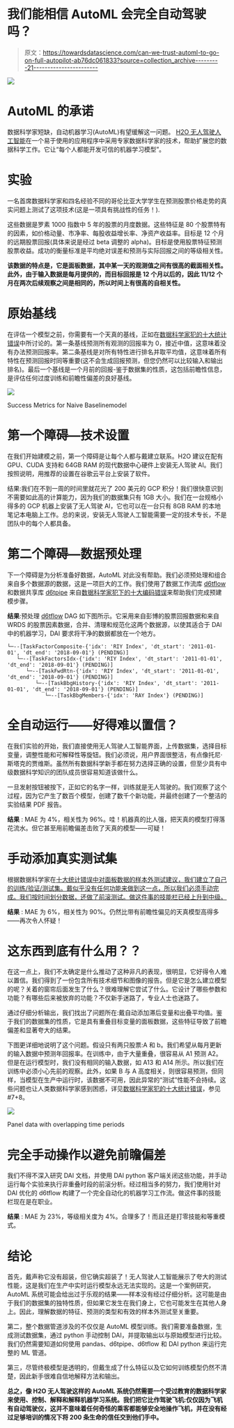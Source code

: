 # 我们能相信 AutoML 会完全自动驾驶吗？

> 原文：<https://towardsdatascience.com/can-we-trust-automl-to-go-on-full-autopilot-ab76dc061833?source=collection_archive---------21----------------------->

![](img/dee38f1b09dfbce332ed575794811de0.png)

# AutoML 的承诺

数据科学家短缺，自动机器学习(AutoML)有望缓解这一问题。 [H2O 无人驾驶人工智能](https://www.h2o.ai/products/h2o-driverless-ai/)在一个易于使用的应用程序中采用专家数据科学家的技术，帮助扩展您的数据科学工作。它让“每个人都能开发可信的机器学习模型”。

# 实验

一名首席数据科学家和四名经验不同的哥伦比亚大学学生在预测股票价格走势的真实问题上测试了这项技术(这是一项具有挑战性的任务！).

这些数据是罗素 1000 指数中 5 年的股票的月度数据。这些特征是 80 个股票特有的因素，如价格动量、市净率、每股收益增长率、净资产收益率。目标是 12 个月的远期股票回报(具体来说是经过 beta 调整的 alpha)。目标是使用股票特征预测股票收益。成功的衡量标准是平均绝对误差和预测与实际回报之间的等级相关性。

**该数据的特点是，它是面板数据，其中某一天的观测值之间有很高的截面相关性。此外，由于输入数据是每月提供的，而目标回报是 12 个月以后的，因此 11/12 个月在两次后续观察之间是相同的，所以时间上有很高的自相关性。**

# 原始基线

在评估一个模型之前，你需要有一个天真的基线，正如在[数据科学家犯的十大统计错误](/top-10-coding-mistakes-made-by-data-scientists-bb5bc82faaee)中所讨论的。第一条基线预测所有观测的回报率为 0，接近中值，这意味着没有办法预测回报率。第二条基线是对所有特性进行排名并取平均值，这意味着所有特性在预测回报时同等重要(这不会生成回报预测，但您仍然可以比较输入和输出排名)。最后一个基线是一个月前的回报-鉴于数据集的性质，这包括前瞻性信息，是评估任何过度训练和前瞻性偏差的良好基线。

![](img/1da483c89a9a1bbb9b15bbdc58ad1038.png)

Success Metrics for Naive Baselinemodel

# 第一个障碍—技术设置

在我们开始建模之前，第一个障碍是让每个人都与戴建立联系。H2O 建议在配有 GPU、CUDA 支持和 64GB RAM 的现代数据中心硬件上安装无人驾驶 AI。我们按照说明，用推荐的设置在谷歌云平台上安装了软件。

结果:我们在不到一周的时间里就花光了 200 美元的 GCP 积分！我们很快意识到不需要如此高的计算能力，因为我们的数据集只有 1GB 大小。我们在一台规格小得多的 GCP 机器上安装了无人驾驶 AI，它也可以在一台只有 8GB RAM 的本地笔记本电脑上工作。总的来说，安装无人驾驶人工智能需要一定的技术专长，不是团队中的每个人都具备。

# 第二个障碍—数据预处理

下一个障碍是为分析准备好数据，AutoML 对此没有帮助。我们必须预处理和组合来自多个数据源的数据，这是一项巨大的工作。我们使用了数据工作流库 [d6tflow](https://github.com/d6t/d6tflow) 和数据共享库 [d6tpipe](https://github.com/d6t/d6tpipe) 来自[数据科学家犯下的十大编码错误](/top-10-coding-mistakes-made-by-data-scientists-bb5bc82faaee)来帮助我们完成预建模步骤。

**结果**:预处理 [d6tflow](https://github.com/d6t/d6tflow) DAG 如下图所示。它采用来自彭博的股票回报数据和来自 WRDS 的股票因素数据，合并、清理和规范化这两个数据源，以使其适合于 DAI 中的机器学习，DAI 要求将干净的数据都放在一个地方。

```
└─--[TaskFactorComposite-{'idx': 'RIY Index', 'dt_start': '2011-01-01', 'dt_end': '2018-09-01'} (PENDING)]
   └─--[TaskFactorsIdx-{'idx': 'RIY Index', 'dt_start': '2011-01-01', 'dt_end': '2018-09-01'} (PENDING)]
      └─--[TaskFwdRtn-{'idx': 'RIY Index', 'dt_start': '2011-01-01', 'dt_end': '2018-09-01'} (PENDING)]
         └─--[TaskBbgHistory-{'idx': 'RIY Index', 'dt_start': '2011-01-01', 'dt_end': '2018-09-01'} (PENDING)]
            └─--[TaskBbgMembers-{'idx': 'RAY Index'} (PENDING)]
```

# 全自动运行——好得难以置信？

在我们实验的开始，我们直接使用无人驾驶人工智能界面，上传数据集，选择目标变量，调整性能和可解释性等旋钮。我们必须说，用户界面很整洁，有点像托尼·斯塔克的贾维斯。虽然所有数据科学新手都在努力选择正确的设置，但至少具有中级数据科学知识的团队成员很容易知道该做什么。

一旦发射按钮被按下，正如它的名字一样，训练就是无人驾驶的。我们观察了这个过程，因为它产生了数百个模型，创建了数千个新功能，并最终创建了一个整洁的实验结果 PDF 报告。

**结果** : MAE 为 4%，相关性为 96%。哇！机器真的比人强，把天真的模型打得落花流水。但它甚至用前瞻偏差击败了天真的模型——可疑！

# 手动添加真实测试集

根据数据科学家在[十大统计错误中对面板数据的样本外测试建议，我们建立了自己的训练/验证/测试集。戴似乎没有任何功能来做到这一点，所以我们必须手动完成。我们按时间划分数据，还做了前滚测试。做这件事的技能栏已经上升到中级。](/top-10-statistics-mistakes-made-by-data-scientists-2d58ccf12ab1)

**结果** : MAE 为 6%，相关性为 90%。仍然比带有前瞻性偏见的天真模型高得多——再次令人怀疑！

# 这东西到底有什么用？？

在这一点上，我们不太确定是什么推动了这种非凡的表现，很明显，它好得令人难以置信。我们得到了一份包含所有技术细节和图像的报告。但是它是怎么建立模型的呢？关着的窗帘后面发生了什么？很难理解它尝试了什么。它设计了哪些参数和功能？有哪些后来被放弃的功能？不仅新手迷路了，专业人士也迷路了。

通过仔细分析输出，我们找出了问题所在:戴自动添加滞后变量和出叠平均值。鉴于我们的数据集的性质，它是具有重叠目标变量的面板数据，这些特征导致了前瞻偏差和显著夸大的结果。

下图更详细地说明了这个问题。假设只有两只股票:A 和 b。我们希望从每月更新的输入数据中预测年回报率。在训练中，由于大量重叠，很容易从 A1 预测 A2。但是在运行模型时，我们没有相同的输入数据，如 A13 和 A14 所示。所以我们在训练中必须小心先前的观察。此外，如果 B 与 A 高度相关，则很容易预测，但同样，当模型在生产中运行时，该数据不可用，因此异常的“测试”性能不会持续。这些问题也让人类数据科学家感到困惑，详见[数据科学家犯的十大统计错误](/top-10-statistics-mistakes-made-by-data-scientists-2d58ccf12ab1)，参见#7+8。

![](img/ea22ab4bc25c63509655d3e2b20924df.png)

Panel data with overlapping time periods

# 完全手动操作以避免前瞻偏差

我们不得不深入研究 DAI 文档，并使用 DAI python 客户端关闭这些功能，并手动运行每个实验来执行非重叠时段的前滚分析。经过相当多的努力，我们使用针对 DAI 优化的 d6tflow 构建了一个完全自动化的机器学习工作流。做这件事的技能栏现在是在职业。

**结果** : MAE 为 23%，等级相关度为 4%。合理多了！而且还是打零技能和等重模式。

# 结论

首先，戴声称它没有超装，但它确实超装了！无人驾驶人工智能展示了夸大的测试性能，这是我们在生产中实时运行模型永远无法实现的。这是一个案例研究，AutoML 系统可能会给出过于乐观的结果——样本没有经过仔细分析。这可能是由于我们的数据集的独特性质，但如果它发生在我们身上，它也可能发生在其他人身上。因此，理解数据的特征、预测的类型和有效的样本外测试至关重要。

第二，整个数据管道涉及的不仅仅是 AutoML 模型训练。我们需要准备数据，生成测试数据集，通过 python 手动控制 DAI，并提取输出以与原始模型进行比较。我们仍然需要知道如何使用 pandas、d6tpipe、d6tflow 和 DAI python 来运行完整的 ML 管道。

第三，尽管终极模型是透明的，但戴生成了什么特征以及它如何训练模型仍然不清楚，因此新手很难自信地解释方法和输出。

**总之，像 H2O 无人驾驶这样的 AutoML 系统仍然需要一个受过教育的数据科学家来使用、控制、解释和解释机器学习系统。我们把它比作驾驶飞机:仅仅因为飞机有自动驾驶仪，这并不意味着任何奇怪的乘客都能够安全地操作飞机，并在没有经过足够培训的情况下将 200 条生命的信任交到他们手中。**